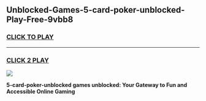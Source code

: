
## Unblocked-Games-5-card-poker-unblocked-Play-Free-9vbb8
<h3>
<a href="https://premium76.site?title=5-card-poker-unblocked&ref=18A1">CLICK TO PLAY</a></h3>
<hr>

<h3>
<a href="https://premium76.site?title=5-card-poker-unblocked&ref=18A1">CLICK 2 PLAY</a>
  
</h3>

<a href="https://premium76.site?title=5-card-poker-unblocked&ref=18A1"><img src="https://clearcache.store/games.png"></a>


**5-card-poker-unblocked games unblocked: Your Gateway to Fun and Accessible Online Gaming**
